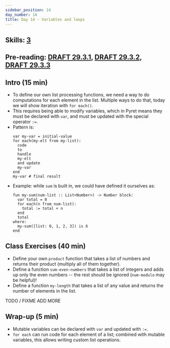 ```yaml
---
sidebar_position: 14
day_number: 14
title: Day 14 - Variables and loops
---
```


## Skills: [3](/skills/#(3))

## Pre-reading: [DRAFT 29.3.1](https://dbp.io/static/dcic/alternate.html#(part._.Modifying_.Variables)), [DRAFT 29.3.2](https://dbp.io/static/dcic/alternate.html#(part._.Loops)), [DRAFT 29.3.3](https://dbp.io/static/dcic/alternate.html#(part._.Blocks))


## Intro (15 min)
- To define our own list processing functions, we need a way to do computations
  for each element in the list. Multiple ways to do that, today we will show
  iteration with `for each()`.
- This requires being able to modify variables, which in Pyret means they must
  be declared with `var`, and must be updated with the special operator `:=`.
- Pattern is:
  ```pyret
  var my-var = initial-value
  for each(my-elt from my-list):
    code
    to
    handle
    my-elt
    and update
    my-var
  end
  my-var # final result
  ```
- Example: while `sum` is built in, we could have defined it ourselves as:
  ```pyret
  fun my-sum(num-list :: List<Number>) -> Number block:
    var total = 0
    for each(n from num-list):
      total := total + n
    end
    total
  where:
    my-sum([list: 0, 1, 2, 3]) is 6
  end
  ``` 

## Class Exercises (40 min)
- Define your own `product` function that takes a list of numbers and returns
  their product (multiply all of them together).
- Define a function `sum-even-numbers` that takes a list of integers and adds up only
  the even numbers -- the rest should be ignored (`num-modulo` may be helpful)!
- Define a function `my-length` that takes a list of any value and returns the number
  of elements in the list.

TODO / FIXME ADD MORE

## Wrap-up (5 min)
- Mutable variables can be declared with `var` and updated with `:=`.
- `for each` can run code for each element of a list; combined with mutable
  variables, this allows writing custom list operations.
